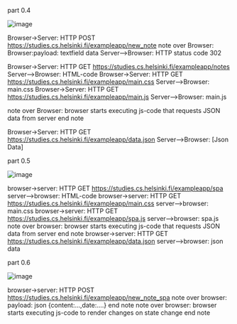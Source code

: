 part 0.4

![image](https://user-images.githubusercontent.com/7853541/188973993-a35fff1e-ac1a-4022-a74a-6418f9df62bf.png)

  Browser->Server: HTTP POST https://studies.cs.helsinki.fi/exampleapp/new_note 
  note over Browser: Browser:payload:  textfield data 
  Server-->Browser: HTTP status code 302 

  Browser->Server: HTTP GET https://studies.cs.helsinki.fi/exampleapp/notes 
  Server-->Browser: HTML-code 
  Browser->Server: HTTP GET https://studies.cs.helsinki.fi/exampleapp/main.css 
  Server-->Browser: main.css 
  Browser->Server: HTTP GET https://studies.cs.helsinki.fi/exampleapp/main.js 
  Server-->Browser: main.js 

  note over Browser:
  browser starts executing js-code
  that requests JSON data from server 
  end note

  Browser->Server: HTTP GET https://studies.cs.helsinki.fi/exampleapp/data.json
  Server-->Browser: [Json Data]




part 0.5

![image](https://user-images.githubusercontent.com/7853541/188973924-ca6b44ba-1b78-4592-93df-2a5c0568843f.png)

  browser->server: HTTP GET https://studies.cs.helsinki.fi/exampleapp/spa
  server-->browser: HTML-code
  browser->server: HTTP GET https://studies.cs.helsinki.fi/exampleapp/main.css
  server-->browser: main.css
  browser->server: HTTP GET https://studies.cs.helsinki.fi/exampleapp/spa.js
  server-->browser: spa.js
  note over browser:
  browser starts executing js-code
  that requests JSON data from server 
  end note
  browser->server: HTTP GET https://studies.cs.helsinki.fi/exampleapp/data.json
  server-->browser: json data


part 0.6

![image](https://user-images.githubusercontent.com/7853541/188974275-15eaeefa-d69c-4a95-898e-8a289d1fca4e.png)

  browser->server: HTTP POST https://studies.cs.helsinki.fi/exampleapp/new_note_spa
  note over browser:
  payload: json {content:...,date:....}
  end note
  note over browser:
  browser starts executing js-code to render changes on state change
  end note



